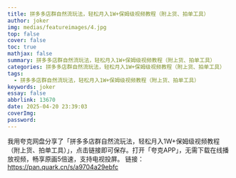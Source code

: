 ```yaml
---
title: 拼多多店群自然流玩法，轻松月入1W+保姆级视频教程（附上货、拍单工具）
author: joker
img: medias/featureimages/4.jpg
top: false
cover: false
toc: true
mathjax: false
summary: 拼多多店群自然流玩法，轻松月入1W+保姆级视频教程（附上货、拍单工具）
categories: 拼多多店群自然流玩法，轻松月入1W+保姆级视频教程（附上货、拍单工具）
tags:
  - 拼多多店群自然流玩法，轻松月入1W+保姆级视频教程（附上货、拍单工具）
keywords: joker
essay: false
abbrlink: 13670
date: 2025-04-20 23:39:03
coverImg:
password:
---
```


我用夸克网盘分享了「拼多多店群自然流玩法，轻松月入1W+保姆级视频教程（附上货、拍单工具）」，点击链接即可保存。打开「夸克APP」，无需下载在线播放视频，畅享原画5倍速，支持电视投屏。
链接：https://pan.quark.cn/s/a9704a29ebfc
